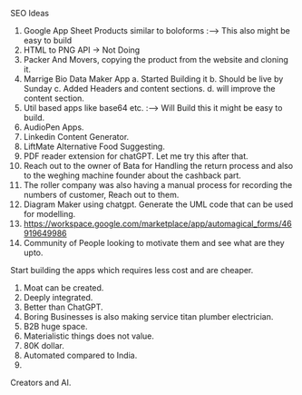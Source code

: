 SEO Ideas
1. Google App Sheet Products similar to boloforms :--> This also might be easy to build
2. HTML to PNG API -> Not Doing
3. Packer And Movers, copying the product from the website and cloning it.
4. Marrige Bio Data Maker App 
    a. Started Building it
    b. Should be live by Sunday 
    c. Added Headers and content sections.
    d. will improve the content section.
5. Util based apps like base64 etc. :--> Will Build this it might be easy to build.
7. AudioPen Apps.
8. Linkedin Content Generator.
9. LiftMate Alternative Food Suggesting.
10. PDF reader extension for chatGPT. Let me try this after that.
11. Reach out to the owner of Bata for Handling the return process and also to the weghing machine founder about the cashback part.
12. The roller company was also having a manual process for recording the numbers of customer, Reach out to them.
13. Diagram Maker using chatgpt. Generate the UML code that can be used for modelling.
14. https://workspace.google.com/marketplace/app/automagical_forms/46919649986
15. Community of People looking to motivate them and see what are they upto.

Start building the apps which requires less cost and are cheaper.

1. Moat can be created.
2. Deeply integrated.
3. Better than ChatGPT.
4. Boring Businesses is also making service titan plumber electrician.
5. B2B huge space.
6. Materialistic things does not value.
7. 80K dollar.
8. Automated compared to India.
9. 

Creators and AI.
